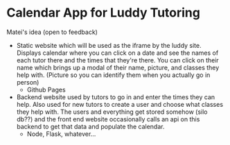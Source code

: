 # Calendar App for Luddy Tutoring

Matei's idea (open to feedback)
- Static website which will be used as the iframe by the luddy site. Displays calendar where you can click on a date and see the names of each tutor there and the times that they're there. You can click on their name which brings up a modal of their name, picture, and classes they help with. (Picture so you can identify them when you actually go in person)
	- Github Pages
- Backend website used by tutors to go in and enter the times they can help. Also used for new tutors to create a user and choose what classes they help with. The users and everything get stored somehow (silo db??) and the front end website occasionally calls an api on this backend to get that data and populate the calendar.
	- Node, Flask, whatever...
